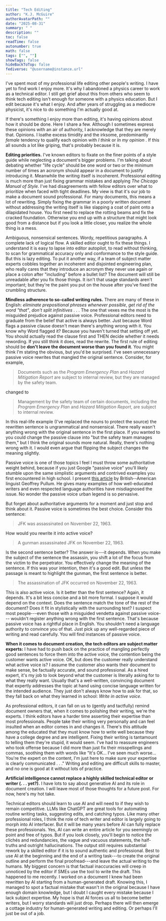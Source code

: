 ```yaml
---
title: "Tech Editing"
author: "K.J. McGuire"
authorAvatarPath: ""
date: "2025-08-31"
summary: " "
description: ""
toc: false
readTime: false
autonumber: true
math: false
tags: ["", ""]
showTags: false
hideBackToTop: false
fediverse: "@username@instance.url"
---
```

I've spent most of my professional life editing other people's writing. I have yet to find work I enjoy more. It's why I abandoned a physics career to work as a technical editor. I still get grief about this from others who seem to think tech editing isn't enough for someone with a physics education. But I edit because it's what I enjoy. And after years of struggling as a mediocre physicist, it's nice to do something I'm actually good at.

If there's something I enjoy more than editing, it's having opinions about how it should be done. Here I share a few. Although I sometimes express these opinions with an air of authority, I acknowledge that they are merely that. Opinions. I loathe excess timidity and the irksome, predominantly *female* tendency to qualify each opinion with *I think* or *In my opinion* . If this all sounds a lot like griping, that's probably because it is.


**Editing priorities.** I've known editors to fixate on the finer points of a style guide while neglecting a document's bigger problems. I'm talking about debating whether "life cycle" should be one word or two or the minimum number of times an acronym should appear in a document to justify introducing it. Meanwhile the writing itself is incoherent. Professional editing is much more than just fixing grammar mistakes and applying *The Chicago Manual of Style*. I've had disagreements with fellow editors over what to prioritize when faced with tight deadlines. My view is that it's our job to make a document sound professional. For many documents, this means a lot of rewriting. Simply fixing the grammar in a poorly written document without addressing the writing itself is like slapping a coat of paint onto a dilapidated house. You first need to replace the rotting beams and fix the cracked foundation. Otherwise you end up with a structure that might look good from a distance but if you look a little closer, you realize the whole thing is a mess.

Ambiguous, nonsensical sentences. Wordy, repetitious paragraphs. A complete lack of logical flow. A skilled editor ought to fix these things. I understand it is easy to lapse into editor autopilot, to read without thinking, to scan for grammatical accuracy only and conformance to the style guide. But this is lazy editing. To put it another way, if a team of subject matter experts cobbles together an incoherent and disjointed engineering plan, who really cares that they introduce an acronym they never use again or place a colon after "including" before a bullet list? The document will still be unreadable after you fix those things. It isn't that usage standards aren't important; but they're the paint you put on the house after you've fixed the crumbling structure.


**Mindless adherence to so-called writing rules.** There are many of these in English: *eliminate prepositional phrases whenever possible*, *get rid of the word "that"*, *don't split infinitives* . . . The one that vexes me the most is the misguided prejudice against passive voice. Professional editors need to graduate from the belief that active is always better. Just because Word flags a passive clause doesn't mean there's anything wrong with it. You know why Word flagged it? Because you haven't turned that setting off yet. You should actually read the clause first and THEN decide whether it needs rewording. If you still think it does, read the rewrite. The first rule of editing should be **don't leave the document worse than you found it**. You might think I'm stating the obvious, but you'd be surprised. I've seen unnecessary passive voice rewrites that mangled the original sentence. Consider, for example,

> Documents such as the *Program Emergency Plan* and *Hazard Mitigation Report* are subject to internal review, but they are managed by the safety team.

changed to

>Management by the safety team of certain documents, including the *Program Emergency Plan* and *Hazard Mitigation Report*, are subject to internal review.

In this real-life example (I've replaced the nouns to protect the source) the rewritten sentence is ungrammatical and nonsensical. There really wasn't anything wrong with the original sentence in the first place. If you wanted to you could change the passive clause into "but the safety team manages them," but I think the original sounds more natural. Really, there's nothing wrong with it. I would even argue that flipping the subject changes the meaning slightly.

Passive voice is one of those topics I feel I must throw some authoritative weight behind, because if you just Google "passive voice" you'll likely stumble upon the same simplistic arguments and contrived examples you first encountered in high school. I present [this article](http://www.lel.ed.ac.uk/~gpullum/passive_loathing.pdf) by British--American linguist Geoffrey Pullum. He gives many examples of how well-educated writers and even respected language authorities have misdiagnosed the issue. No wonder the passive voice urban legend is so pervasive.  

But forget about authoritative arguments for a moment and just stop and think about it. Passive voice is sometimes the best choice. Consider this sentence:

> JFK was assassinated on November 22, 1963.

How would you rewrite it into active voice?

> A gunman assassinated JFK on November 22, 1963.

Is the second sentence better? The answer is---it depends. When you make the subject of the sentence the assassin, you shift a lot of the focus from the victim to the perpetrator. You effectively change the meaning of the sentence. If this was your intention, then it's a good edit. But unless the passage is meant to highlight the gunman, the first sentence is better.

> The assassination of JFK occurred on November 22, 1963.

This is also active voice. Is it better than the first sentence? Again, it depends. It's a bit less concise and a bit more formal. I suppose it would depend on the context. Does the sentence match the tone of the rest of the document? Does it fit in stylistically with the surrounding text? I suspect most people---even those with a misguided vendetta against passive voice--- wouldn't register anything wrong with the first sentence. That's because passive voice has a rightful place in English. You shouldn't need a language authority to convince you of that. Just pick up any well-regarded piece of writing and read carefully. You will find instances of passive voice.  

**When it comes to document creation, the tech editors are subject matter experts:** I have had to push back on the practice of mangling perfectly good sentences to force them into the active voice, the contention being the customer wants active voice. OK, but does the customer really understand what active voice is? I assume the customer also wants their document to make sense, be factually accurate, and sound professional. As a hired expert, it's my job to look beyond what the customer is literally asking for to what they really want. Usually that's a well-written, convincing document that expertly addresses the topic at hand using concise language written for the intended audience. They just don't always know how to ask for that, so they fall back on what they learned in school: *Write in active voice*.

As professional editors, it can fall on us to (gently and tactfully) remind document owners that, when it comes to polishing their writing, we're the experts. I think editors have a harder time asserting their expertise than most professionals. People take their writing very personally and can feel insulted when an editor comes in and changes it. There's this attitude among the educated that they must know how to write well because they have a college degree and are intelligent. Fixing their writing is tantamount to telling them they're stupid, it would seem. I've had to reassure engineers who took offense because I did more than just fix their misspellings and commas, soothing them with words like "It's OK... I've seen much worse... You're the expert on the content, I'm just here to make sure your expertise is clearly communicated . . ." Writing and editing are difficult skills to master, and no one is good at it without lots of practice.

**Artificial intelligence cannot replace a highly skilled technical editor or writer (. . . yet?).** I have lots to say about generative AI and its role in document creation. I will leave most of those thoughts for a future post. For now, here's my hot take.

Technical editors should learn to use AI and will need to if they wish to remain competitive. LLMs like ChatGPT are great tools for automating routine writing tasks, suggesting edits, and catching typos. Like many other professional roles, I think the role of tech writer and editor is largely going to morph into AI interfacer. But it will be many years before AI can fully replace these professionals. Yes, AI can write an entire article for you seemingly on point and free of typos. But if you look closely, you'll begin to notice the clichés and redundancies, the vague and vacuous statements, the half-truths and outright hallucinations. The output still requires substantial rework by a skilled editor if it is to sound authentic and professional. Best to use AI at the beginning and the end of a writing task---to create the original outline and perform the final proofread---and leave the actual writing to the humans. My biggest concern is that factual inaccuracies will creep in unnoticed by the editor if SMEs use the tool to write the draft. This happened to me recently. I worked on a document I knew had been rewritten by AI starting from a human-generated draft. Knowing this, I managed to spot a factual mistake that wasn't in the original because I have enough domain knowledge, but I doubt I caught every mistake because I lack subject expertise. My hope is that AI forces us all to become better writers, but I worry standards will just drop. Perhaps there will then emerge a cottage industry for human-generated writing and editing. Or perhaps I'll just be out of a job.
